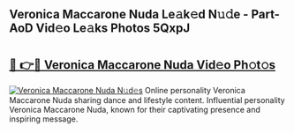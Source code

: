 ## Veronica Maccarone Nuda Le𝚊k𝚎d N𝚞𝚍e - Part-AoD Vid𝚎o Le𝚊ks Photos 5QxpJ

# <h2><a href="http://fbfcmzx.evod.top/?m=Veronica+Maccarone+Nuda">🔗 👉🔴 Veronica Maccarone Nuda Vid𝚎o Ph𝚘t𝚘s</a></h2>

[![Veronica Maccarone Nuda N𝚞d𝚎s](https://i.imgur.com/8V9OHl7.gif)](http://fbfcmzx.evod.top/?m=Veronica+Maccarone+Nuda)
Online personality Veronica Maccarone Nuda sharing dance and lifestyle content. Influential personality Veronica Maccarone Nuda, known for their captivating presence and inspiring message. 
